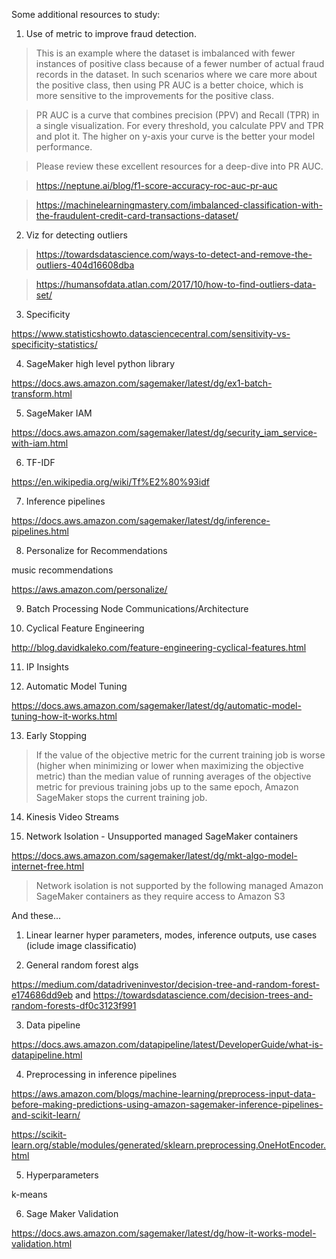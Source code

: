 Some additional resources to study:

1. Use of metric to improve fraud detection.

> This is an example where the dataset is imbalanced with fewer instances of positive class because of a fewer number of actual fraud records in the dataset. In such scenarios where we care more about the positive class, then using PR AUC is a better choice, which is more sensitive to the improvements for the positive class.

> PR AUC is a curve that combines precision (PPV) and Recall (TPR) in a single visualization. For every threshold, you calculate PPV and TPR and plot it. The higher on y-axis your curve is the better your model performance.

> Please review these excellent resources for a deep-dive into PR AUC.

> https://neptune.ai/blog/f1-score-accuracy-roc-auc-pr-auc

> https://machinelearningmastery.com/imbalanced-classification-with-the-fraudulent-credit-card-transactions-dataset/

2. Viz for detecting outliers

> https://towardsdatascience.com/ways-to-detect-and-remove-the-outliers-404d16608dba

> https://humansofdata.atlan.com/2017/10/how-to-find-outliers-data-set/

3. Specificity

https://www.statisticshowto.datasciencecentral.com/sensitivity-vs-specificity-statistics/

4. SageMaker high level python library

https://docs.aws.amazon.com/sagemaker/latest/dg/ex1-batch-transform.html

5. SageMaker IAM

https://docs.aws.amazon.com/sagemaker/latest/dg/security_iam_service-with-iam.html

6. TF-IDF

https://en.wikipedia.org/wiki/Tf%E2%80%93idf

7. Inference pipelines

https://docs.aws.amazon.com/sagemaker/latest/dg/inference-pipelines.html

8. Personalize for Recommendations

music recommendations

https://aws.amazon.com/personalize/

9. Batch Processing Node Communications/Architecture

10. Cyclical Feature Engineering

http://blog.davidkaleko.com/feature-engineering-cyclical-features.html


11. IP Insights

12. Automatic Model Tuning

https://docs.aws.amazon.com/sagemaker/latest/dg/automatic-model-tuning-how-it-works.html

13. Early Stopping

> If the value of the objective metric for the current training job is worse (higher when minimizing or lower when maximizing the objective metric) than the median value of running averages of the objective metric for previous training jobs up to the same epoch, Amazon SageMaker stops the current training job.

14. Kinesis Video Streams

15. Network Isolation - Unsupported managed SageMaker containers

https://docs.aws.amazon.com/sagemaker/latest/dg/mkt-algo-model-internet-free.html

> Network isolation is not supported by the following managed Amazon SageMaker containers as they require access to Amazon S3

And these...

1. Linear learner hyper parameters, modes, inference outputs, use cases (iclude image classificatio)

2. General random forest algs

https://medium.com/datadriveninvestor/decision-tree-and-random-forest-e174686dd9eb and https://towardsdatascience.com/decision-trees-and-random-forests-df0c3123f991

3. Data pipeline

https://docs.aws.amazon.com/datapipeline/latest/DeveloperGuide/what-is-datapipeline.html

4. Preprocessing in inference pipelines

https://aws.amazon.com/blogs/machine-learning/preprocess-input-data-before-making-predictions-using-amazon-sagemaker-inference-pipelines-and-scikit-learn/

https://scikit-learn.org/stable/modules/generated/sklearn.preprocessing.OneHotEncoder.html

5. Hyperparameters

k-means

6. Sage Maker Validation

https://docs.aws.amazon.com/sagemaker/latest/dg/how-it-works-model-validation.html

